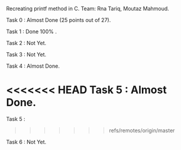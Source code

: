 Recreating printf method in C.
Team: Rna Tariq, Moutaz Mahmoud.

Task 0 : Almost Done (25 points out of 27).

Task 1 : Done 100% .

Task 2 : Not Yet.

Task 3 : Not Yet.

Task 4 : Almost Done.

<<<<<<< HEAD
Task 5 : Almost Done.
=======
Task 5 :
>>>>>>> refs/remotes/origin/master

Task 6 : Not Yet.
